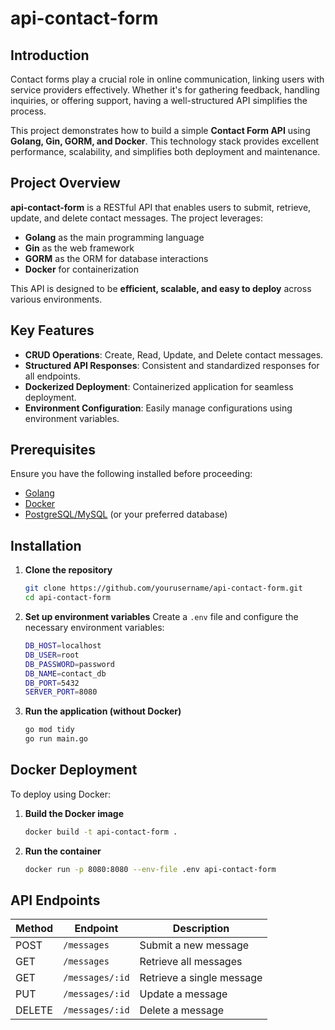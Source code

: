 # api-contact-form

## Introduction
Contact forms play a crucial role in online communication, linking users with service providers effectively. Whether it's for gathering feedback, handling inquiries, or offering support, having a well-structured API simplifies the process.

This project demonstrates how to build a simple **Contact Form API** using **Golang, Gin, GORM, and Docker**. This technology stack provides excellent performance, scalability, and simplifies both deployment and maintenance.

## Project Overview
**api-contact-form** is a RESTful API that enables users to submit, retrieve, update, and delete contact messages. The project leverages:
- **Golang** as the main programming language
- **Gin** as the web framework
- **GORM** as the ORM for database interactions
- **Docker** for containerization

This API is designed to be **efficient, scalable, and easy to deploy** across various environments.

## Key Features
- **CRUD Operations**: Create, Read, Update, and Delete contact messages.
- **Structured API Responses**: Consistent and standardized responses for all endpoints.
- **Dockerized Deployment**: Containerized application for seamless deployment.
- **Environment Configuration**: Easily manage configurations using environment variables.

## Prerequisites
Ensure you have the following installed before proceeding:
- [Golang](https://go.dev/dl/)
- [Docker](https://www.docker.com/get-started)
- [PostgreSQL/MySQL](https://www.postgresql.org/) (or your preferred database)

## Installation
1. **Clone the repository**
   ```sh
   git clone https://github.com/yourusername/api-contact-form.git
   cd api-contact-form
   ```

2. **Set up environment variables**
   Create a `.env` file and configure the necessary environment variables:
   ```sh
   DB_HOST=localhost
   DB_USER=root
   DB_PASSWORD=password
   DB_NAME=contact_db
   DB_PORT=5432
   SERVER_PORT=8080
   ```

3. **Run the application (without Docker)**
   ```sh
   go mod tidy
   go run main.go
   ```

## Docker Deployment
To deploy using Docker:
1. **Build the Docker image**
   ```sh
   docker build -t api-contact-form .
   ```

2. **Run the container**
   ```sh
   docker run -p 8080:8080 --env-file .env api-contact-form
   ```

## API Endpoints
| Method | Endpoint       | Description              |
|--------|---------------|--------------------------|
| POST   | `/messages`   | Submit a new message    |
| GET    | `/messages`   | Retrieve all messages   |
| GET    | `/messages/:id` | Retrieve a single message |
| PUT    | `/messages/:id` | Update a message       |
| DELETE | `/messages/:id` | Delete a message       |

